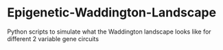 # Epigenetic-Waddington-Landscape
Python scripts to simulate what the Waddington landscape looks like for different 2 variable gene circuits
